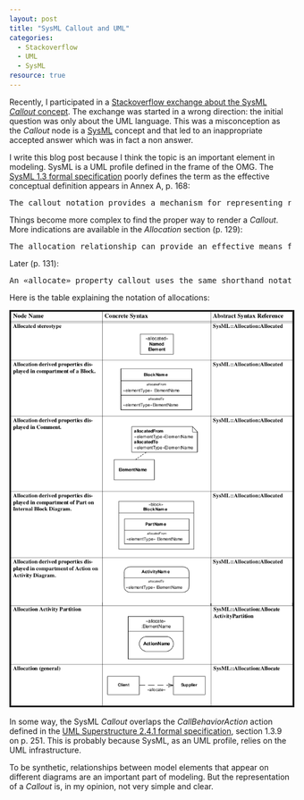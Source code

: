 ```yaml
---
layout: post 
title: "SysML Callout and UML"
categories:
  - Stackoverflow
  - UML
  - SysML
resource: true
---
```

<div>
<p>
Recently, I participated in a <a href="http://stackoverflow.com/q/28084190/1207019">Stackoverflow exchange about the SysML <em>Callout</em> concept</a>. The exchange was started in a wrong direction: the initial question was only about the UML language. This was a misconception as the <em>Callout</em> node is a <a href="http://en.wikipedia.org/wiki/Systems_Modeling_Language">SysML</a> concept and that led to an inappropriate accepted answer which was in fact a non answer.
</p>
<p>
I write this blog post because I think the topic is an important element in modeling. SysML is a UML profile defined in the frame of the OMG. The <a target="_blank" href="http://www.omg.org/spec/SysML/1.3/">SysML 1.3 formal specification</a> poorly defines the term as the effective conceptual definition appears in Annex A, p. 168:
</p>
<pre>The callout notation provides a mechanism for representing relationships between model elements that appear on different diagram kinds.</pre>
<p>
Things become more complex to find the proper way to render a <em>Callout</em>. More indications are available in the <em>Allocation</em> section (p. 129):
</p>
<pre>The allocation relationship can provide an effective means for navigating the model by establishing cross relationships, and ensuring the various parts of the model are properly integrated.</pre>
<p>Later (p. 131):</p>
<pre>An «allocate» property callout uses the same shorthand notation as the «allocate» property compartment. This notation is also shown in Table 15.1.</pre>
<p>Here is the table explaining the notation of allocations:</p>
<img src="/assets/images/allocation.png" style="border-style: solid;" />
<p>
In some way, the SysML <em>Callout</em> overlaps the <em>CallBehaviorAction</em> action defined in the <a target="_blank" href="http://www.omg.org/spec/UML/2.4.1/">UML Superstructure 2.4.1 formal specification</a>, section 1.3.9 on p. 251. This is probably because SysML, as an UML profile, relies on the UML infrastructure.
</p>
<p>
To be synthetic, relationships between model elements that appear on different diagrams are an important part of modeling. But the representation of a <em>Callout</em> is, in my opinion, not very simple and clear.
</p>
</div>